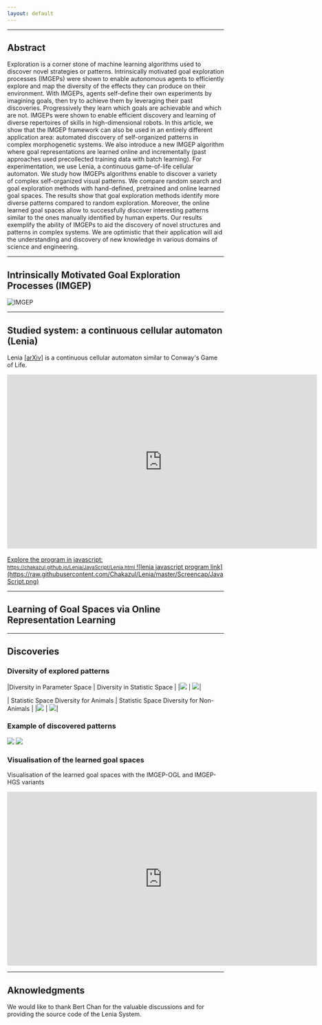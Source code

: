 ```yaml
---
layout: default
---
```

* * *
## Abstract

Exploration is a corner stone of machine learning algorithms used to discover novel strategies or patterns. 
Intrinsically motivated goal exploration processes (IMGEPs) were shown to enable autonomous agents to efficiently explore and map the diversity of the effects they can produce on their environment.
With IMGEPs, agents self-define their own experiments by imagining goals, then try to achieve them by leveraging their past discoveries. Progressively they learn which goals are achievable and which are not. 
IMGEPs were shown to enable efficient discovery and learning of diverse repertoires of skills in high-dimensional robots.
In this article, we show that the IMGEP framework can also be used in an entirely different application area: automated discovery of self-organized patterns in complex morphogenetic systems. 
We also introduce a new IMGEP algorithm where goal representations are learned online and incrementally (past approaches used precollected training data with batch learning). 
For experimentation, we use Lenia, a continuous game-of-life cellular automaton. 
We study how IMGEPs algorithms enable to discover a variety of complex self-organized visual patterns. 
We compare random search and goal exploration methods with hand-defined, pretrained and online learned goal spaces. 
The results show that goal exploration methods identify more diverse patterns compared to random exploration. 
Moreover, the online learned goal spaces allow to successfully discover interesting patterns similar to the ones manually identified by human experts. 
Our results exemplify the ability of IMGEPs to aid the discovery of novel structures and patterns in complex systems. We are optimistic that their application will aid the understanding and discovery of new knowledge in various domains of science and engineering.

* * *
##  Intrinsically Motivated Goal Exploration Processes (IMGEP)
![IMGEP](./assets/media/image/png/imgep_overview.png)


* * *
## Studied system: a continuous cellular automaton (Lenia)
Lenia [[arXiv]](https://arxiv.org/abs/1812.05433) is a continuous cellular automaton similar to Conway's Game of Life.

<iframe width="720" height="405" src="https://www.youtube.com/embed/iE46jKYcI4Y" frameborder="0" allowfullscreen></iframe>
<br>
<br>
<a href="https://chakazul.github.io/Lenia/JavaScript/Lenia.html"> 
Explore the program in javascript: <small>https://chakazul.github.io/Lenia/JavaScript/Lenia.html</small> ![lenia javascript program link](https://raw.githubusercontent.com/Chakazul/Lenia/master/Screencap/JavaScript.png) </a>

* * *
## Learning of Goal Spaces via Online Representation Learning

* * *
## Discoveries

### Diversity of explored patterns


|Diversity in Parameter Space                                  | Diversity in Statistic Space                                  |
|![](./assets/media/image/png/diversity_runparamspace_all.png) | ![](./assets/media/image/png/diversity_statisticspace_all.png)|

| Statistic Space Diversity for Animals                             |  Statistic Space Diversity for Non-Animals                        |
|![](./assets/media/image/png/diversity_statisticspace_animals.png) | ![](./assets/media/image/png/diversity_statisticspace_animals.png)|



### Example of discovered patterns
![](./assets/media/image/png/imgep_hgs_discoveries.png)
![](./assets/media/image/png/imgep_ogl_discoveries.png)

### Visualisation of the learned goal spaces
Visualisation of the learned goal spaces with the IMGEP-OGL and IMGEP-HGS variants

<iframe width="720" height="405" src="https://www.youtube.com/embed/mpvDazf1lPo" frameborder="0" allowfullscreen></iframe>

* * *
## Aknowledgments
We would like to thank Bert Chan for the valuable discussions and for providing the source code of the Lenia System. 

